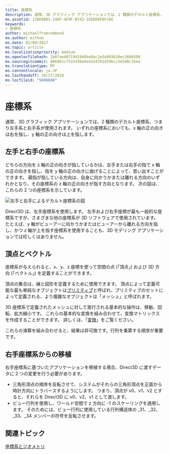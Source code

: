 ```yaml
---
title: 座標系
description: 通常、3D グラフィック アプリケーションでは、2 種類のデカルト座標系、つまり左手系と右手系が使用されます。 いずれの座標系においても、x 軸の正の向きは右を指し、y 軸の正の向きは上を指します。
ms.assetid: 138D9B81-146F-4E9F-B742-1EDED8FBF2AE
keywords:
- 座標系
author: michaelfromredmond
ms.author: mithom
ms.date: 02/08/2017
ms.topic: article
ms.localizationpriority: medium
ms.openlocfilehash: 1b8faed0719419d4be8ac1e5d493610ec2660598
ms.sourcegitcommit: 086001cffaf436e6e4324761d59bcc5e598c15ea
ms.translationtype: MT
ms.contentlocale: ja-JP
ms.lasthandoff: 10/27/2018
ms.locfileid: "5696688"
---
```

# <a name="coordinate-systems"></a>座標系


通常、3D グラフィック アプリケーションでは、2 種類のデカルト座標系、つまり左手系と右手系が使用されます。 いずれの座標系においても、x 軸の正の向きは右を指し、y 軸の正の向きは上を指します。

## <a name="span-idleftandrighthandedcoordinatesspanspan-idleftandrighthandedcoordinatesspanspan-idleftandrighthandedcoordinatesspanleft-and-right-handed-coordinates"></a><span id="Left_and_right_handed_coordinates"></span><span id="left_and_right_handed_coordinates"></span><span id="LEFT_AND_RIGHT_HANDED_COORDINATES"></span>左手と右手の座標系


どちらの方向を z 軸の正の向きが指しているかは、左手または右手の指で x 軸の正の向きを指し、指を y 軸の正の向きに曲げることによって、思い出すことができます。 親指が指している方向は、自身に向かうかまたは離れる方向のいずれかとなり、その座標系の z 軸の正の向きが指す方向となります。 次の図は、これらの 2 つの座標系を示しています。

![左手と右手によるデカルト座標系の図](images/leftrght.png)

Direct3D は、左手座標系を使用します。 左手および右手座標が最も一般的な座標系ですが、さまざまな他の座標系が 3D ソフトウェアで使用されています。 たとえば、y 軸がビューアーに向かうかまたはビューアーから離れる方向を指し、かつ z 軸が上を指す座標系を使用することも、3D モデリング アプリケーションでは珍しくはありません。

## <a name="span-idverticesandvectorsspanspan-idverticesandvectorsspanspan-idverticesandvectorsspanvertices-and-vectors"></a><span id="Vertices_and_vectors"></span><span id="vertices_and_vectors"></span><span id="VERTICES_AND_VECTORS"></span>頂点とベクトル


座標系が与えられると、x、y、z 座標を使って空間の点 (「頂点」) および 3D 方向 (「ベクトル」) を定義することができます。

頂点の集合は、線と図形を定義するために使用できます。 頂点によって定義可能な最も単純なオブジェクトは[プリミティブ](primitives.md)と呼ばれ、プリミティブのセットによって定義される、より複雑なオブジェクトは「メッシュ」と呼ばれます。

3D 座標系で定義されたメッシュに対して実行される基本的な操作は、移動、回転、拡大縮小です。 これらの基本的な変換を組み合わせて、変換マトリックスを作成することができます。 詳しくは、「[変換](transforms.md)」をご覧ください。

これらの演算を組み合わせると、結果は非可換です。行列を乗算する順序が重要です。

## <a name="span-idportingfromaright-handedcoordinatesystemspanspan-idportingfromaright-handedcoordinatesystemspanspan-idportingfromaright-handedcoordinatesystemspanporting-from-a-right-handed-coordinate-system"></a><span id="Porting_from_a_right-handed_coordinate_system"></span><span id="porting_from_a_right-handed_coordinate_system"></span><span id="PORTING_FROM_A_RIGHT-HANDED_COORDINATE_SYSTEM"></span>右手座標系からの移植


右手座標系に基づいたアプリケーションを移植する場合、Direct3D に渡すデータに 2 つの変更を行う必要があります。

-   三角形頂点の順序を反転させて、システムがそれらの三角形頂点を正面から時計方向にトラバースするようにします。 つまり、頂点が v0、v1、v2 とすると、それらを Direct3D に v0、v2、v1 として渡します。
-   ビュー行列を使用し、ワールド空間で z 方向に -1 のスケーリングを適用します。 そのためには、ビュー行列に使用している行列構造体の \_31、\_32、\_33、\_34 メンバーの符号を反転させます。

## <a name="span-idrelated-topicsspanrelated-topics"></a><span id="related-topics"></span>関連トピック


[座標系とジオメトリ](coordinate-systems-and-geometry.md)

 

 




